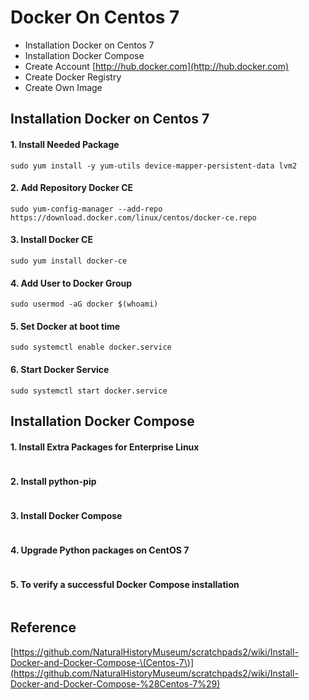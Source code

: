 # Docker On Centos 7

* Installation Docker on Centos 7
* Installation Docker Compose
* Create Account [http://hub.docker.com](http://hub.docker.com)
* Create Docker Registry
* Create Own Image

## Installation Docker on Centos 7

#### 1. Install Needed Package

```
sudo yum install -y yum-utils device-mapper-persistent-data lvm2
```

#### 2. Add Repository Docker CE

```
sudo yum-config-manager --add-repo https://download.docker.com/linux/centos/docker-ce.repo
```

#### 3. Install Docker CE

```
sudo yum install docker-ce
```

#### 4. Add User to Docker Group

```
sudo usermod -aG docker $(whoami)
```

#### 5. Set Docker at boot time

```
sudo systemctl enable docker.service
```

#### 6. Start Docker Service

```
sudo systemctl start docker.service
```

## Installation Docker Compose

#### 1. Install Extra Packages for Enterprise Linux

```

```

#### 2. Install python-pip

```

```

#### 3. Install Docker Compose

```

```

#### 4. Upgrade Python packages on CentOS 7

```

```

#### 5. To verify a successful Docker Compose installation

```

```

## Reference

[https://github.com/NaturalHistoryMuseum/scratchpads2/wiki/Install-Docker-and-Docker-Compose-\(Centos-7\)](https://github.com/NaturalHistoryMuseum/scratchpads2/wiki/Install-Docker-and-Docker-Compose-%28Centos-7%29)

